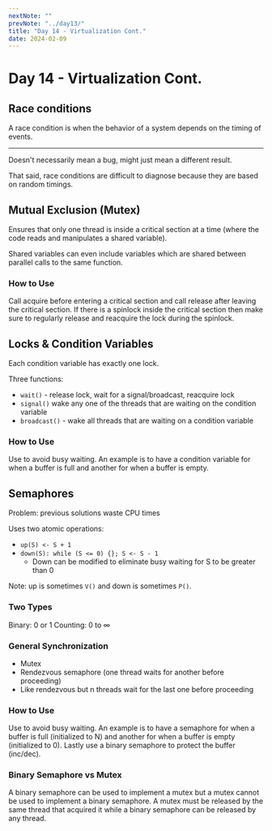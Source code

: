 ```yaml
---
nextNote: ""
prevNote: "../day13/"
title: "Day 14 - Virtualization Cont."
date: 2024-02-09
---
```


# Day 14 - Virtualization Cont.

## Race conditions

A race condition is when the behavior of a system depends on the timing of events.

---

Doesn't necessarily mean a bug, might just mean a different result.

That said, race conditions are difficult to diagnose because they are based on random timings.

## Mutual Exclusion (Mutex)

Ensures that only one thread is inside a critical section at a time (where the code reads and manipulates a shared variable).

Shared variables can even include variables which are shared between parallel calls to the same function.

### How to Use

Call acquire before entering a critical section and call release after leaving the critical section. If there is a spinlock inside the critical section then make sure to regularly release and reacquire the lock during the spinlock.

## Locks & Condition Variables

Each condition variable has exactly one lock.

Three functions:

- `wait()` - release lock, wait for a signal/broadcast, reacquire lock
- `signal()` wake any one of the threads that are waiting on the condition variable
- `broadcast()` - wake all threads that are waiting on a condition variable

### How to Use

Use to avoid busy waiting. An example is to have a condition variable for when a buffer is full and another for when a buffer is empty.

## Semaphores

Problem: previous solutions waste CPU times

Uses two atomic operations:

- `up(S) <- S + 1`
- `down(S): while (S <= 0) {}; S <- S - 1`
  - Down can be modified to eliminate busy waiting for S to be greater than 0

Note: up is sometimes `V()` and down is sometimes `P()`.

### Two Types

Binary: 0 or 1
Counting: 0 to ∞

### General Synchronization

- Mutex
- Rendezvous semaphore (one thread waits for another before proceeding)
- Like rendezvous but n threads wait for the last one before proceeding

### How to Use

Use to avoid busy waiting. An example is to have a semaphore for when a buffer is full (initialized to N) and another for when a buffer is empty (initialized to 0). Lastly use a binary semaphore to protect the buffer (inc/dec).

### Binary Semaphore vs Mutex

A binary semaphore can be used to implement a mutex but a mutex cannot be used to implement a binary semaphore. A mutex must be released by the same thread that acquired it while a binary semaphore can be released by any thread.
